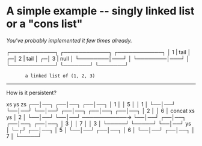 # A simple example -- singly linked list or a "cons list"

_You've probably implemented it few times already._

┌────────────┐     ┌────────────┐     ┌────────────┐
│  1  | tail │   ┌─│  2  | tail │   ┌─│  3  | null │
└────────│───┘   │ └────────│───┘   │ └────────────┘
         └───────┘          └───────┘

           a linked list of (1, 2, 3)

_________________________________________________________________________

How is it persistent?

  xs            ys                          zs
┌──│──┐       ┌──│──┐                     ┌──│──┐
│  1  │       │  5  │                     │  1  │
└──│──┘       └──│──┘                     └──│──┘
┌──│──┐       ┌──│──┐                     ┌──│──┐
│  2  │       │  6  │   concat xs ys      │  2  │
└──│──┘       └──│──┘   ────────────→     └──│──┘
┌──│──┐       ┌──│──┐                     ┌──│──┐
│  3  │       │  7  │                     │  3  │
└─────┘       └─────┘                     └──│──┘
                                         ys  │
                                          └─┌┘
                                         ┌──│──┐
                                         │  5  │
                                         └──│──┘
                                         ┌──│──┐
                                         │  6  │
                                         └──│──┘
                                         ┌──│──┐
                                         │  7  │
                                         └─────┘
